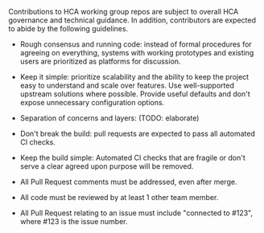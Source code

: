 Contributions to HCA working group repos are subject to overall HCA
governance and technical guidance. In addition, contributors are
expected to abide by the following guidelines.

- Rough consensus and running code: instead of formal procedures for
  agreeing on everything, systems with working prototypes and existing
  users are prioritized as platforms for discussion.

- Keep it simple: prioritize scalability and the ability to keep the
  project easy to understand and scale over features. Use
  well-supported upstream solutions where possible. Provide useful
  defaults and don't expose unnecessary configuration options.

- Separation of concerns and layers: (TODO: elaborate)

- Don't break the build: pull requests are expected to pass all
  automated CI checks.

- Keep the build simple: Automated CI checks that are fragile or don't
  serve a clear agreed upon purpose will be removed.

- All Pull Request comments must be addressed, even after merge.

- All code must be reviewed by at least 1 other team member.

- All Pull Request relating to an issue must include "connected to 
  #123", where #123 is the issue number.
